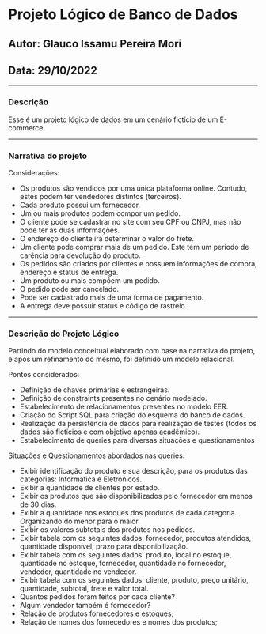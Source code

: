 # Projeto Lógico de Banco de Dados

## Autor: Glauco Issamu Pereira Mori
## Data: 29/10/2022
___
### Descrição

Esse é um projeto lógico de dados em um cenário fictício de um E-commerce.

___
### Narrativa do projeto

Considerações:

- Os produtos são vendidos por uma única plataforma online. Contudo, estes podem ter vendedores distintos (terceiros).
- Cada produto possui um fornecedor.
- Um ou mais produtos podem compor um pedido.
- O cliente pode se cadastrar no site com seu CPF ou CNPJ, mas não pode ter as duas informações.
- O endereço do cliente irá determinar o valor do frete.
- Um cliente pode comprar mais de um pedido. Este tem um período de carência para devolução do produto.
- Os pedidos são criados por clientes e possuem informações de compra, endereço e status de entrega.
- Um produto ou mais compôem um pedido.
- O pedido pode ser cancelado.
- Pode ser cadastrado mais de uma forma de pagamento.
- A entrega deve possuir status e código de rastreio.

___
### Descrição do Projeto Lógico

Partindo do modelo conceitual elaborado com base na narrativa do projeto, e após um refinamento do mesmo, foi definido um modelo relacional.

Pontos considerados:

- Definição de chaves primárias e estrangeiras.
- Definição de constraints presentes no cenário modelado.
- Estabelecimento de relacionamentos presentes no modelo EER.
- Criação do Script SQL para criação do esquema do banco de dados.
- Realização da persistência de dados para realização de testes (todos os dados são fictícios e com objetivo apenas acadêmico).
- Estabelecimento de queries para diversas situações e questionamentos

Situações e Questionamentos abordados nas queries:

- Exibir identificação do produto e sua descrição, para os produtos das categorias: Informática e Eletrônicos.
- Exibir a quantidade de clientes por estado.
- Exibir os produtos que são disponibilizados pelo fornecedor em menos de 30 dias.
- Exibir a quantidade nos estoques dos produtos de cada categoria. Organizando do menor para o maior.
- Exibir os valores subtotais dos produtos nos pedidos.
- Exibir tabela com os seguintes dados: fornecedor, produtos atendidos, quantidade disponível, prazo para disponibilização.
- Exibir tabela com os seguintes dados: produto, local no estoque, quantidade no estoque, fornecedor, quantidade no fornecedor, vendedor, quantidade no vendedor.
- Exibir tabela com os seguintes dados: cliente, produto, preço unitário, quantidade, subtotal, frete e valor total.
- Quantos pedidos foram feitos por cada cliente?
- Algum vendedor também é fornecedor?
- Relação de produtos fornecedores e estoques;
- Relação de nomes dos fornecedores e nomes dos produtos;
